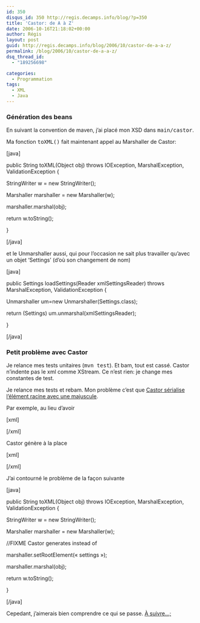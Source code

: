 ```yaml
---
id: 350
disqus_id: 350 http://regis.decamps.info/blog/?p=350
title: 'Castor: de A à Z'
date: 2006-10-16T21:18:02+00:00
author: Régis
layout: post
guid: http://regis.decamps.info/blog/2006/10/castor-de-a-a-z/
permalink: /blog/2006/10/castor-de-a-a-z/
dsq_thread_id:
  - "189256698"

categories:
  - Programmation
tags:
  - XML
  - Java
---
```

###  Génération des beans

En suivant la convention de maven, j’ai placé mon XSD dans <tt>main/castor</tt>.

Ma fonction <tt>toXML()</tt> fait maintenant appel au Marshaller de Castor:
  
[java]
	  
public String toXML(Object obj) throws IOException, MarshalException, ValidationException {
		  
StringWriter w = new StringWriter();
		  
Marshaller marshaller = new Marshaller(w);
		  
marshaller.marshal(obj);
		  
return w.toString();
	  
}
  
[/java]

et le Unmarshaller aussi, qui pour l’occasion ne sait plus travailler qu’avec un objet &lsquo;Settings’ (d’où son changement de nom)
  
[java]
	  
public Settings loadSettings(Reader xmlSettingsReader) throws MarshalException, ValidationException {
		  
Unmarshaller um=new Unmarshaller(Settings.class);
		  
return (Settings) um.unmarshal(xmlSettingsReader);
	  
}
  
[/java]

###  Petit problème avec Castor

Je relance mes tests unitaires (<tt>mvn test</tt>). Et bam, tout est cassé. Castor n’indente pas le xml comme XStream. Ce n’est rien: je change mes constantes de test.

Je relance mes tests et rebam. Mon problème c’est que [Castor sérialise l’élément racine avec une majuscule](http://permalink.gmane.org/gmane.comp.java.castor.user/4226).
  
Par exemple, au lieu d’avoir
  
[xml]
  
<settings><localRepository/></settings>
  
[/xml]
  
Castor génère à la place
  
[xml]
  
<Settings><localRepository/></Settings>
  
[/xml]

J’ai contourné le problème de la façon suivante
  
[java]
	  
public String toXML(Object obj) throws IOException, MarshalException, ValidationException {
		  
StringWriter w = new StringWriter();
		  
Marshaller marshaller = new Marshaller(w);
		  
//FIXME Castor generates <Settings> instead of <settings>
		  
marshaller.setRootElement(« settings »);
		  
marshaller.marshal(obj);
		  
return w.toString();
	  
}
  
[/java]

Cepedant, j’aimerais bien comprendre ce qui se passe. [À suivre…;](http://comments.gmane.org/gmane.comp.java.castor.user/4226?set_lines=100000&set_cite=hide)
